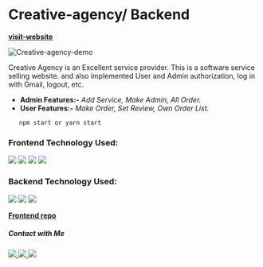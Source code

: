 # Creative-agency/ Backend

[**visit-website**](https://creative-agency-5dbc5.web.app/)

![Creative-agency-demo](https://i.ibb.co/xg5YMb5/screenbud-6032b4ca-aa7b-42e4-ad1a-d00dbbf7adb7.png)

Creative Agency is an Excellent service provider. This is a software
service selling website. and also implemented User and Admin authorization, log in with
Gmail, logout, etc.
- **Admin Features:-** *Add Service, Make Admin, All Order.*
- **User Features:-** *Make Order, Set Review, Own Order List.*

```
   npm start or yarn start
```

<h3 align="left">Frontend Technology Used:</h3>
<p>
  <img src="https://img.shields.io/badge/React.js-20232A?style=for-the-badge&logo=react&logoColor=61DAFB" />
  <img src="https://img.shields.io/badge/CSS3-1572B6?style=for-the-badge&logo=css3&logoColor=white" />
  <img src="https://img.shields.io/badge/Bootstrap-563D7C?style=for-the-badge&logo=bootstrap&logoColor=white" /> 
  <img src="https://img.shields.io/badge/firebase-F5820D?style=for-the-badge&logo=firebase&logoColor=white" />
</p>


<h3 align="left">Backend Technology Used:</h3>
<p>
    <img src="https://img.shields.io/badge/Node.js-339933?style=for-the-badge&logo=nodedotjs&logoColor=white" />
    <img src="https://img.shields.io/badge/MongoDB-4EA94B?style=for-the-badge&logo=mongodb&logoColor=white" />
    <img src="https://img.shields.io/badge/express.js-828282?style=for-the-badge&logo=expressdotjs&logoColor=white" />
</p>

[**Frontend repo**](https://github.com/abu-sayed-1/creative-agency-client)




<h5 align="left">Contact with Me</h5>
<a href="https://www.linkedin.com/in/dev-abu-sayed"  target="blank">
 <img src="https://img.shields.io/badge/linkedin-0e76a8?style=for-the-badge&logo=linkedin&logoColor=white" />
</a>
<a href="https://abu-sayed.netlify.app/"  target="blank">
 <img src="https://img.shields.io/badge/Website-204895?style=for-the-badge&logo=Website&logoColor=white" />
</a>
<a href="mailto:devabusayed69@gmail.com"  target="blank">
 <img src="https://img.shields.io/badge/email-EA4335?style=for-the-badge&logo=gmail&logoColor=white" />
</a>